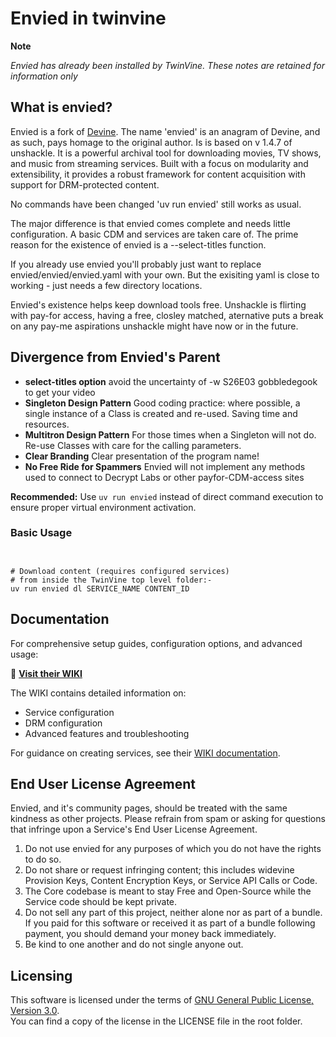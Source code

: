 # Envied in twinvine

**Note**   

*Envied has already been installed by TwinVine. These notes are retained for information only*


## What is envied?

Envied is a fork of [Devine](https://github.com/devine-dl/devine/). The name 'envied' is an anagram of Devine, and as such, pays homage to the original author. 
Is is based on v 1.4.7 of unshackle. It is a powerful archival tool for downloading movies, TV shows, and music from streaming services. Built with a focus on modularity and extensibility, it provides a robust framework for content acquisition with support for DRM-protected content.

No commands have been changed 'uv run envied' still works as usual. 

The major difference is that envied comes complete and needs little configuration.
A basic CDM and services are taken care of.
The prime reason for the existence of envied is a --select-titles function.

If you already use envied you'll probably just want to replace envied/envied/envied.yaml
with your own. But the exisiting yaml is close to working - just needs a few directory locations.

Envied's existence helps keep download tools free. Unshackle is flirting with pay-for access, having a free, closley matched, aternative puts a break on any pay-me aspirations unshackle might have now or in the future.

## Divergence from Envied's Parent
- **select-titles option**  avoid the uncertainty of -w S26E03 gobbledegook to get your video
- **Singleton Design Pattern** Good coding practice: where possible, a single instance of a Class is created and re-used. Saving time and resources.
- **Multitron Design Pattern** For those times when a Singleton will not do. Re-use Classes with care for the calling parameters. 
- **Clear Branding**  Clear presentation of the program name!
- **No Free Ride for Spammers**  Envied will not implement any methods used to connect to Decrypt Labs or other payfor-CDM-access sites


 **Recommended:** Use `uv run envied` instead of direct command execution to ensure proper virtual environment activation.


### Basic Usage

```shell


# Download content (requires configured services)
# from inside the TwinVine top level folder:-
uv run envied dl SERVICE_NAME CONTENT_ID
```

## Documentation

For comprehensive setup guides, configuration options, and advanced usage:

📖 **[Visit their WIKI](https://github.com/envied-dl/envied/wiki)**

The WIKI contains detailed information on:

- Service configuration
- DRM configuration
- Advanced features and troubleshooting

For guidance on creating services, see their [WIKI documentation](https://github.com/envied-dl/envied/wiki).

## End User License Agreement

Envied, and it's community pages, should be treated with the same kindness as other projects.
Please refrain from spam or asking for questions that infringe upon a Service's End User License Agreement.

1. Do not use envied for any purposes of which you do not have the rights to do so.
2. Do not share or request infringing content; this includes widevine Provision Keys, Content Encryption Keys,
   or Service API Calls or Code.
3. The Core codebase is meant to stay Free and Open-Source while the Service code should be kept private.
4. Do not sell any part of this project, neither alone nor as part of a bundle.
   If you paid for this software or received it as part of a bundle following payment, you should demand your money
   back immediately.
5. Be kind to one another and do not single anyone out.

## Licensing

This software is licensed under the terms of [GNU General Public License, Version 3.0](LICENSE).  
You can find a copy of the license in the LICENSE file in the root folder.
